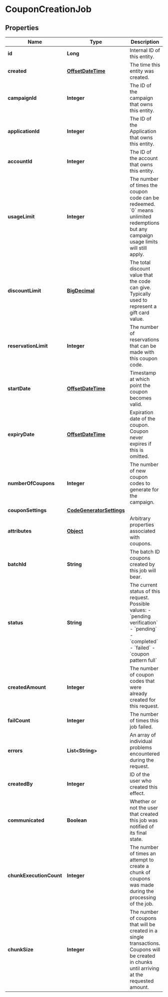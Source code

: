 

# CouponCreationJob

## Properties

Name | Type | Description | Notes
------------ | ------------- | ------------- | -------------
**id** | **Long** | Internal ID of this entity. | 
**created** | [**OffsetDateTime**](OffsetDateTime.md) | The time this entity was created. | 
**campaignId** | **Integer** | The ID of the campaign that owns this entity. | 
**applicationId** | **Integer** | The ID of the Application that owns this entity. | 
**accountId** | **Integer** | The ID of the account that owns this entity. | 
**usageLimit** | **Integer** | The number of times the coupon code can be redeemed. &#x60;0&#x60; means unlimited redemptions but any campaign usage limits will still apply.  | 
**discountLimit** | [**BigDecimal**](BigDecimal.md) | The total discount value that the code can give. Typically used to represent a gift card value.  |  [optional]
**reservationLimit** | **Integer** | The number of reservations that can be made with this coupon code.  |  [optional]
**startDate** | [**OffsetDateTime**](OffsetDateTime.md) | Timestamp at which point the coupon becomes valid. |  [optional]
**expiryDate** | [**OffsetDateTime**](OffsetDateTime.md) | Expiration date of the coupon. Coupon never expires if this is omitted. |  [optional]
**numberOfCoupons** | **Integer** | The number of new coupon codes to generate for the campaign. | 
**couponSettings** | [**CodeGeneratorSettings**](CodeGeneratorSettings.md) |  |  [optional]
**attributes** | [**Object**](.md) | Arbitrary properties associated with coupons. | 
**batchId** | **String** | The batch ID coupons created by this job will bear. | 
**status** | **String** | The current status of this request. Possible values: - &#x60;pending verification&#x60; - &#x60;pending&#x60; - &#x60;completed&#x60; - &#x60;failed&#x60; - &#x60;coupon pattern full&#x60;  | 
**createdAmount** | **Integer** | The number of coupon codes that were already created for this request. | 
**failCount** | **Integer** | The number of times this job failed. | 
**errors** | **List&lt;String&gt;** | An array of individual problems encountered during the request. | 
**createdBy** | **Integer** | ID of the user who created this effect. | 
**communicated** | **Boolean** | Whether or not the user that created this job was notified of its final state. | 
**chunkExecutionCount** | **Integer** | The number of times an attempt to create a chunk of coupons was made during the processing of the job. | 
**chunkSize** | **Integer** | The number of coupons that will be created in a single transactions. Coupons will be created in chunks until arriving at the requested amount. |  [optional]



